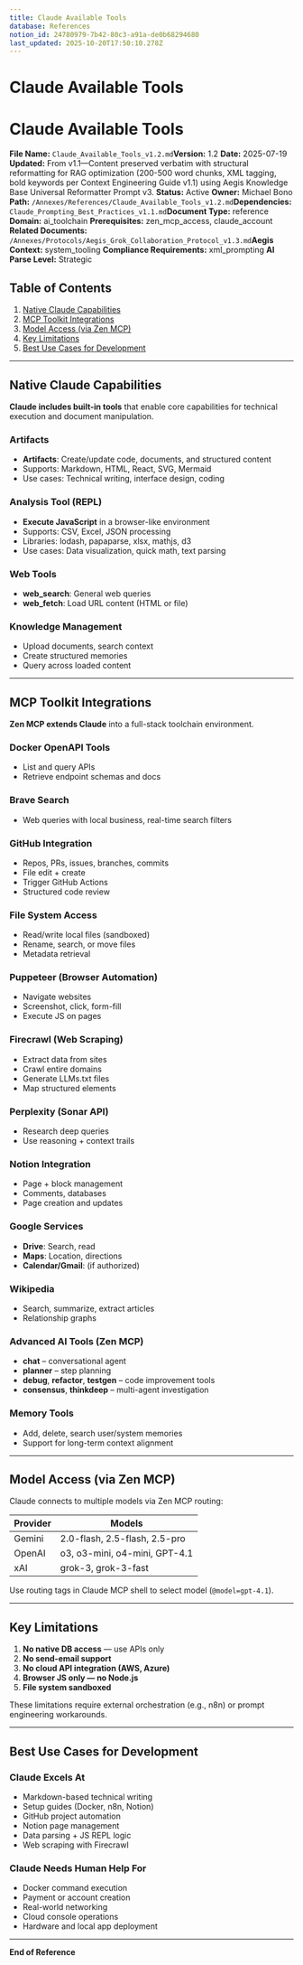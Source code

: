 ```yaml
---
title: Claude Available Tools
database: References
notion_id: 24780979-7b42-80c3-a91a-de0b68294680
last_updated: 2025-10-20T17:50:10.278Z
---
```


# Claude Available Tools


# Claude Available Tools


**File Name:** `Claude_Available_Tools_v1.2.md`**Version:** 1.2
**Date:** 2025-07-19
**Updated:** From v1.1—Content preserved verbatim with structural reformatting for RAG optimization (200-500 word chunks, XML tagging, bold keywords per Context Engineering Guide v1.1) using Aegis Knowledge Base Universal Reformatter Prompt v3.
**Status:** Active
**Owner:** Michael Bono
**Path:** `/Annexes/References/Claude_Available_Tools_v1.2.md`**Dependencies:** `Claude_Prompting_Best_Practices_v1.1.md`**Document Type:** reference
**Domain:** ai\_toolchain
**Prerequisites:** zen\_mcp\_access, claude\_account
**Related Documents:** `/Annexes/Protocols/Aegis_Grok_Collaboration_Protocol_v1.3.md`**Aegis Context:** system\_tooling
**Compliance Requirements:** xml\_prompting
**AI Parse Level:** Strategic


## Table of Contents

1. [Native Claude Capabilities](https://www.notion.so/238809797b42800ea6e4c1bd26f0188c?v=238809797b4280ac969e000c00cadd67&p=247809797b4280c3a91ade0b68294680&pm=s#native-claude-capabilities)
2. [MCP Toolkit Integrations](https://www.notion.so/238809797b42800ea6e4c1bd26f0188c?v=238809797b4280ac969e000c00cadd67&p=247809797b4280c3a91ade0b68294680&pm=s#mcp-toolkit-integrations)
3. [Model Access (via Zen MCP)](https://www.notion.so/238809797b42800ea6e4c1bd26f0188c?v=238809797b4280ac969e000c00cadd67&p=247809797b4280c3a91ade0b68294680&pm=s#model-access-via-zen-mcp)
4. [Key Limitations](https://www.notion.so/238809797b42800ea6e4c1bd26f0188c?v=238809797b4280ac969e000c00cadd67&p=247809797b4280c3a91ade0b68294680&pm=s#key-limitations)
5. [Best Use Cases for Development](https://www.notion.so/238809797b42800ea6e4c1bd26f0188c?v=238809797b4280ac969e000c00cadd67&p=247809797b4280c3a91ade0b68294680&pm=s#best-use-cases-for-development)

---


## Native Claude Capabilities


**Claude includes built-in tools** that enable core capabilities for technical execution and document manipulation.


### Artifacts

- **Artifacts**: Create/update code, documents, and structured content
- Supports: Markdown, HTML, React, SVG, Mermaid
- Use cases: Technical writing, interface design, coding

### Analysis Tool (REPL)

- **Execute JavaScript** in a browser-like environment
- Supports: CSV, Excel, JSON processing
- Libraries: lodash, papaparse, xlsx, mathjs, d3
- Use cases: Data visualization, quick math, text parsing

### Web Tools

- **web\_search**: General web queries
- **web\_fetch**: Load URL content (HTML or file)

### Knowledge Management

- Upload documents, search context
- Create structured memories
- Query across loaded content

---


## MCP Toolkit Integrations


**Zen MCP extends Claude** into a full-stack toolchain environment.


### Docker OpenAPI Tools

- List and query APIs
- Retrieve endpoint schemas and docs

### Brave Search

- Web queries with local business, real-time search filters

### GitHub Integration

- Repos, PRs, issues, branches, commits
- File edit + create
- Trigger GitHub Actions
- Structured code review

### File System Access

- Read/write local files (sandboxed)
- Rename, search, or move files
- Metadata retrieval

### Puppeteer (Browser Automation)

- Navigate websites
- Screenshot, click, form-fill
- Execute JS on pages

### Firecrawl (Web Scraping)

- Extract data from sites
- Crawl entire domains
- Generate LLMs.txt files
- Map structured elements

### Perplexity (Sonar API)

- Research deep queries
- Use reasoning + context trails

### Notion Integration

- Page + block management
- Comments, databases
- Page creation and updates

### Google Services

- **Drive**: Search, read
- **Maps**: Location, directions
- **Calendar/Gmail**: (if authorized)

### Wikipedia

- Search, summarize, extract articles
- Relationship graphs

### Advanced AI Tools (Zen MCP)

- **chat** – conversational agent
- **planner** – step planning
- **debug**, **refactor**, **testgen** – code improvement tools
- **consensus**, **thinkdeep** – multi-agent investigation

### Memory Tools

- Add, delete, search user/system memories
- Support for long-term context alignment

---


## Model Access (via Zen MCP)


<answer>


Claude connects to multiple models via Zen MCP routing:


</answer>


| Provider | Models                        |
| -------- | ----------------------------- |
| Gemini   | 2.0-flash, 2.5-flash, 2.5-pro |
| OpenAI   | o3, o3-mini, o4-mini, GPT-4.1 |
| xAI      | grok-3, grok-3-fast           |


<important>


Use routing tags in Claude MCP shell to select model (`@model=gpt-4.1`).


</important>


---


## Key Limitations

1. **No native DB access** — use APIs only
2. **No send-email support**
3. **No cloud API integration (AWS, Azure)**
4. **Browser JS only — no Node.js**
5. **File system sandboxed**

<thinking>


These limitations require external orchestration (e.g., n8n) or prompt engineering workarounds.


</thinking>


---


## Best Use Cases for Development


### Claude Excels At

- Markdown-based technical writing
- Setup guides (Docker, n8n, Notion)
- GitHub project automation
- Notion page management
- Data parsing + JS REPL logic
- Web scraping with Firecrawl

### Claude Needs Human Help For

- Docker command execution
- Payment or account creation
- Real-world networking
- Cloud console operations
- Hardware and local app deployment

---


**End of Reference**

